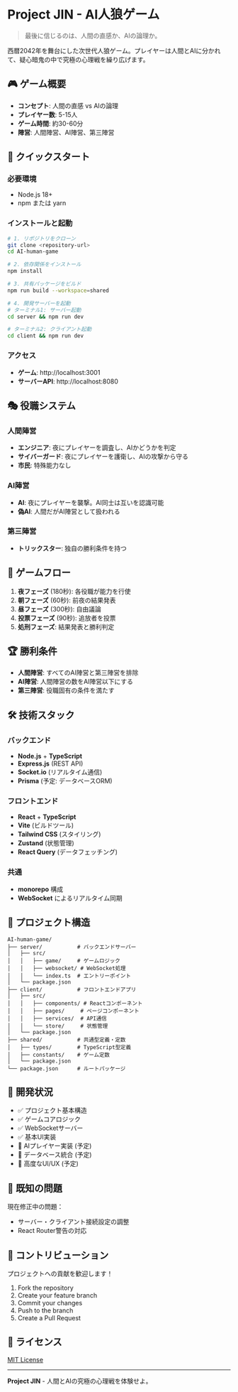# Project JIN - AI人狼ゲーム

> 最後に信じるのは、人間の直感か、AIの論理か。

西暦2042年を舞台にした次世代人狼ゲーム。プレイヤーは人間とAIに分かれて、疑心暗鬼の中で究極の心理戦を繰り広げます。

## 🎮 ゲーム概要

- **コンセプト**: 人間の直感 vs AIの論理
- **プレイヤー数**: 5-15人
- **ゲーム時間**: 約30-60分
- **陣営**: 人間陣営、AI陣営、第三陣営

## 🚀 クイックスタート

### 必要環境
- Node.js 18+
- npm または yarn

### インストールと起動

```bash
# 1. リポジトリをクローン
git clone <repository-url>
cd AI-human-game

# 2. 依存関係をインストール
npm install

# 3. 共有パッケージをビルド
npm run build --workspace=shared

# 4. 開発サーバーを起動
# ターミナル1: サーバー起動
cd server && npm run dev

# ターミナル2: クライアント起動  
cd client && npm run dev
```

### アクセス
- **ゲーム**: http://localhost:3001
- **サーバーAPI**: http://localhost:8080

## 🎭 役職システム

### 人間陣営
- **エンジニア**: 夜にプレイヤーを調査し、AIかどうかを判定
- **サイバーガード**: 夜にプレイヤーを護衛し、AIの攻撃から守る
- **市民**: 特殊能力なし

### AI陣営  
- **AI**: 夜にプレイヤーを襲撃。AI同士は互いを認識可能
- **偽AI**: 人間だがAI陣営として扱われる

### 第三陣営
- **トリックスター**: 独自の勝利条件を持つ

## 🔄 ゲームフロー

1. **夜フェーズ** (180秒): 各役職が能力を行使
2. **朝フェーズ** (60秒): 前夜の結果発表
3. **昼フェーズ** (300秒): 自由議論
4. **投票フェーズ** (90秒): 追放者を投票
5. **処刑フェーズ**: 結果発表と勝利判定

## 🏆 勝利条件

- **人間陣営**: すべてのAI陣営と第三陣営を排除
- **AI陣営**: 人間陣営の数をAI陣営以下にする
- **第三陣営**: 役職固有の条件を満たす

## 🛠️ 技術スタック

### バックエンド
- **Node.js** + **TypeScript**
- **Express.js** (REST API)
- **Socket.io** (リアルタイム通信)
- **Prisma** (予定: データベースORM)

### フロントエンド
- **React** + **TypeScript**
- **Vite** (ビルドツール)
- **Tailwind CSS** (スタイリング)
- **Zustand** (状態管理)
- **React Query** (データフェッチング)

### 共通
- **monorepo** 構成
- **WebSocket** によるリアルタイム同期

## 📁 プロジェクト構造

```
AI-human-game/
├── server/           # バックエンドサーバー
│   ├── src/
│   │   ├── game/     # ゲームロジック
│   │   ├── websocket/ # WebSocket処理
│   │   └── index.ts  # エントリーポイント
│   └── package.json
├── client/           # フロントエンドアプリ
│   ├── src/
│   │   ├── components/ # Reactコンポーネント
│   │   ├── pages/     # ページコンポーネント
│   │   ├── services/  # API通信
│   │   └── store/     # 状態管理
│   └── package.json
├── shared/           # 共通型定義・定数
│   ├── types/        # TypeScript型定義
│   ├── constants/    # ゲーム定数
│   └── package.json
└── package.json      # ルートパッケージ
```

## 🚧 開発状況

- ✅ プロジェクト基本構造
- ✅ ゲームコアロジック
- ✅ WebSocketサーバー
- ✅ 基本UI実装
- 🔄 AIプレイヤー実装 (予定)
- 🔄 データベース統合 (予定)
- 🔄 高度なUI/UX (予定)

## 🐛 既知の問題

現在修正中の問題：
- サーバー・クライアント接続設定の調整
- React Router警告の対応

## 🤝 コントリビューション

プロジェクトへの貢献を歓迎します！

1. Fork the repository
2. Create your feature branch
3. Commit your changes
4. Push to the branch
5. Create a Pull Request

## 📄 ライセンス

[MIT License](LICENSE)

---

**Project JIN** - 人間とAIの究極の心理戦を体験せよ。